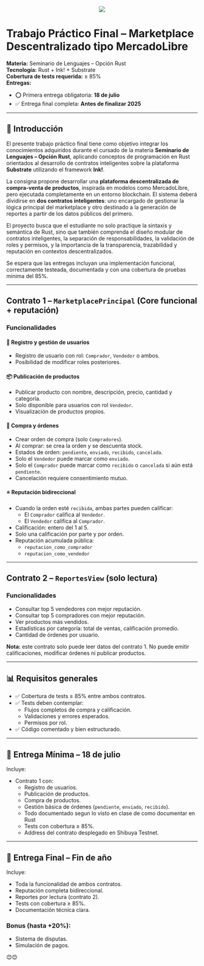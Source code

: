 <p align="center">
<img align="center" src="https://media.tenor.com/3d8r8wIlXGEAAAAj/duck-pato.gif"/> 
</p>

# Trabajo Práctico Final – Marketplace Descentralizado tipo MercadoLibre

**Materia:** Seminario de Lenguajes – Opción Rust  
**Tecnología:** Rust + Ink! + Substrate  
**Cobertura de tests requerida:** ≥ 85%  
**Entregas:**  
- ⭕ Primera entrega obligatoria: **18 de julio**  
- ✅ Entrega final completa: **Antes de finalizar 2025**

---

## 📜 Introducción

El presente trabajo práctico final tiene como objetivo integrar los conocimientos adquiridos durante el cursado de la materia **Seminario de Lenguajes – Opción Rust**, aplicando conceptos de programación en Rust orientados al desarrollo de contratos inteligentes sobre la plataforma **Substrate** utilizando el framework **Ink!**.

La consigna propone desarrollar una **plataforma descentralizada de compra-venta de productos**, inspirada en modelos como MercadoLibre, pero ejecutada completamente en un entorno blockchain. El sistema deberá dividirse en **dos contratos inteligentes**: uno encargado de gestionar la lógica principal del marketplace y otro destinado a la generación de reportes a partir de los datos públicos del primero.

El proyecto busca que el estudiante no solo practique la sintaxis y semántica de Rust, sino que también comprenda el diseño modular de contratos inteligentes, la separación de responsabilidades, la validación de roles y permisos, y la importancia de la transparencia, trazabilidad y reputación en contextos descentralizados.

Se espera que las entregas incluyan una implementación funcional, correctamente testeada, documentada y con una cobertura de pruebas mínima del 85%.

---

## Contrato 1 – `MarketplacePrincipal` (Core funcional + reputación)

### Funcionalidades

#### 👤 Registro y gestión de usuarios
- Registro de usuario con rol: `Comprador`, `Vendedor` o ambos.
- Posibilidad de modificar roles posteriores.

#### 📦 Publicación de productos
- Publicar producto con nombre, descripción, precio, cantidad y categoría.
- Solo disponible para usuarios con rol `Vendedor`.
- Visualización de productos propios.

#### 🛒 Compra y órdenes
- Crear orden de compra (solo `Compradores`).
- Al comprar: se crea la orden y se descuenta stock.
- Estados de orden: `pendiente`, `enviado`, `recibido`, `cancelada`.
- Solo el `Vendedor` puede marcar como `enviado`.
- Solo el `Comprador` puede marcar como `recibido` o `cancelada` si aún está `pendiente`.
- Cancelación requiere consentimiento mutuo.

#### ⭐ Reputación bidireccional
- Cuando la orden esté `recibida`, ambas partes pueden calificar:
  - El `Comprador` califica al `Vendedor`.
  - El `Vendedor` califica al `Comprador`.
- Calificación: entero del 1 al 5.
- Solo una calificación por parte y por orden.
- Reputación acumulada pública:
  - `reputacion_como_comprador`
  - `reputacion_como_vendedor`

---

## Contrato 2 – `ReportesView` (solo lectura)

### Funcionalidades
- Consultar top 5 vendedores con mejor reputación.
- Consultar top 5 compradores con mejor reputación.
- Ver productos más vendidos.
- Estadísticas por categoría: total de ventas, calificación promedio.
- Cantidad de órdenes por usuario.

**Nota:** este contrato solo puede leer datos del contrato 1. No puede emitir calificaciones, modificar órdenes ni publicar productos.

---

## 📊 Requisitos generales

- ✅ Cobertura de tests ≥ 85% entre ambos contratos.
- ✅ Tests deben contemplar:
  - Flujos completos de compra y calificación.
  - Validaciones y errores esperados.
  - Permisos por rol.
- ✅ Código comentado y bien estructurado.


---

## 🔺 Entrega Mínima – 18 de julio

Incluye:
- Contrato 1 con:
  - Registro de usuarios.
  - Publicación de productos.
  - Compra de productos.
  - Gestión básica de órdenes (`pendiente`, `enviado`, `recibido`).
  - Todo documentado segun lo visto en clase de como documentar en Rust
  - Tests con cobertura ≥ 85%.
  - Address del contrato desplegado en Shibuya Testnet.


---

## 🌟 Entrega Final – Fin de año

Incluye:
- Toda la funcionalidad de ambos contratos.
- Reputación completa bidireccional.
- Reportes por lectura (contrato 2).
- Tests con cobertura ≥ 85%.
- Documentación técnica clara.

### Bonus (hasta +20%):
- Sistema de disputas.
- Simulación de pagos.


😊😊




